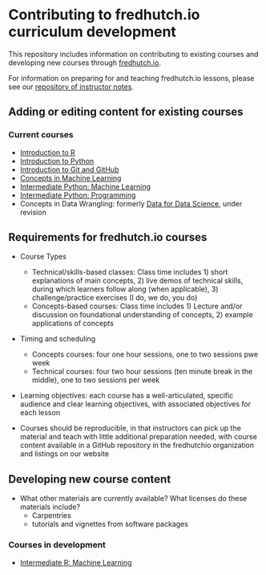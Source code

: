 # Contributing to fredhutch.io curriculum development

This repository includes information on contributing to existing courses
and developing new courses through [fredhutch.io](http://fredhutch.io).

For information on preparing for and teaching fredhutch.io lessons,
please see our [repository of instructor notes](https://github.com/fredhutchio/instructors).

## Adding or editing content for existing courses

### Current courses

- [Introduction to R](https://github.com/fredhutchio/R_intro)
- [Introduction to Python](https://github.com/fredhutchio/python_intro)
- [Introduction to Git and GitHub](https://github.com/fredhutchio/git_github_intro)
- [Concepts in Machine Learning](https://github.com/fredhutchio/concepts_machine_learning)
- [Intermediate Python: Machine Learning](https://github.com/fredhutchio/python_machine_learning)
- [Intermediate Python: Programming](https://github.com/fredhutchio/python_programming)
- Concepts in Data Wrangling: formerly [Data for Data Science](https://github.com/fredhutchio/data_for_data_science), 
under revision


## Requirements for fredhutch.io courses

- Course Types
  - Technical/skills-based classes: Class time includes 1) short explanations of main concepts, 2) live demos of technical skills, during which learners follow along (when applicable), 3) challenge/practice exercises (I do, we do, you do)
  - Concepts-based courses: Class time includes 1) Lecture and/or discussion on foundational understanding of concepts, 2) example applications of concepts 
  
- Timing and scheduling
  - Concepts courses: four one hour sessions, one to two sessions pwe week
  - Technical courses: four two hour sessions (ten minute break in the middle), one to two sessions per week

- Learning objectives: each course has a well-articulated, specific audience and clear learning objectives, with associated objectives for each lesson

- Courses should be reproducible, in that instructors can pick up the material and teach with little additional preparation needed, with course content available in a GitHub repository in the fredhutchio organization and listings on our website


## Developing new course content

- What other materials are currently available? What licenses do these materials include?
  - Carpentries
  - tutorials and vignettes from software packages

### Courses in development

- [Intermediate R: Machine Learning](https://github.com/fredhutchio/r_machine_learning)

